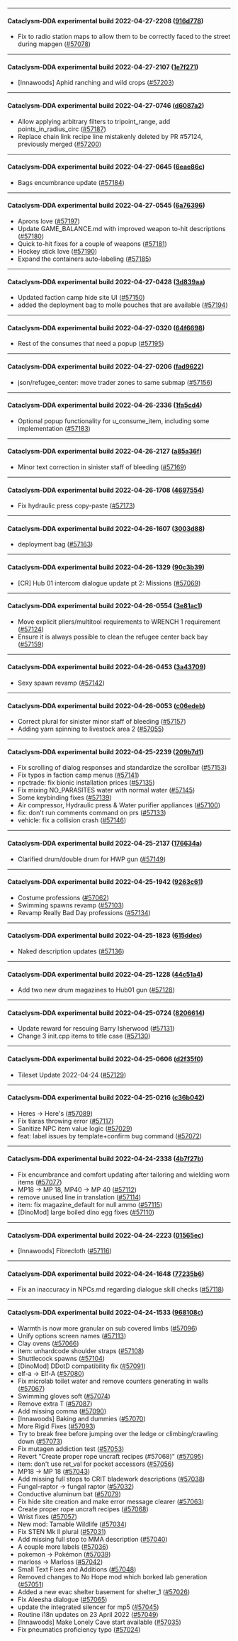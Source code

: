 
---

#### Cataclysm-DDA experimental build 2022-04-27-2208 ([916d778](https://github.com/CleverRaven/Cataclysm-DDA/releases/tag/cdda-experimental-2022-04-27-2208))

* Fix to radio station maps to allow them to be correctly faced to the street during mapgen ([#57078](https://github.com/CleverRaven/Cataclysm-DDA/pull/57078))

---

#### Cataclysm-DDA experimental build 2022-04-27-2107 ([1e7f271](https://github.com/CleverRaven/Cataclysm-DDA/releases/tag/cdda-experimental-2022-04-27-2107))

* [Innawoods] Aphid ranching and wild crops ([#57203](https://github.com/CleverRaven/Cataclysm-DDA/pull/57203))

---

#### Cataclysm-DDA experimental build 2022-04-27-0746 ([d6087a2](https://github.com/CleverRaven/Cataclysm-DDA/releases/tag/cdda-experimental-2022-04-27-0746))

* Allow applying arbitrary filters to tripoint_range, add points_in_radius_circ ([#57187](https://github.com/CleverRaven/Cataclysm-DDA/pull/57187))
* Replace chain link recipe line mistakenly deleted by PR #57124, previously merged ([#57200](https://github.com/CleverRaven/Cataclysm-DDA/pull/57200))

---

#### Cataclysm-DDA experimental build 2022-04-27-0645 ([6eae86c](https://github.com/CleverRaven/Cataclysm-DDA/releases/tag/cdda-experimental-2022-04-27-0645))

* Bags encumbrance update ([#57184](https://github.com/CleverRaven/Cataclysm-DDA/pull/57184))

---

#### Cataclysm-DDA experimental build 2022-04-27-0545 ([6a76396](https://github.com/CleverRaven/Cataclysm-DDA/releases/tag/cdda-experimental-2022-04-27-0545))

* Aprons love ([#57197](https://github.com/CleverRaven/Cataclysm-DDA/pull/57197))
* Update GAME_BALANCE.md with improved weapon to-hit descriptions ([#57180](https://github.com/CleverRaven/Cataclysm-DDA/pull/57180))
* Quick to-hit fixes for a couple of weapons ([#57181](https://github.com/CleverRaven/Cataclysm-DDA/pull/57181))
* Hockey stick love ([#57190](https://github.com/CleverRaven/Cataclysm-DDA/pull/57190))
* Expand the containers auto-labeling ([#57185](https://github.com/CleverRaven/Cataclysm-DDA/pull/57185))

---

#### Cataclysm-DDA experimental build 2022-04-27-0428 ([3d839aa](https://github.com/CleverRaven/Cataclysm-DDA/releases/tag/cdda-experimental-2022-04-27-0428))

* Updated faction camp hide site UI ([#57150](https://github.com/CleverRaven/Cataclysm-DDA/pull/57150))
* added the deployment bag to molle pouches that are available ([#57194](https://github.com/CleverRaven/Cataclysm-DDA/pull/57194))

---

#### Cataclysm-DDA experimental build 2022-04-27-0320 ([64f6698](https://github.com/CleverRaven/Cataclysm-DDA/releases/tag/cdda-experimental-2022-04-27-0320))

* Rest of the consumes that need a popup ([#57195](https://github.com/CleverRaven/Cataclysm-DDA/pull/57195))

---

#### Cataclysm-DDA experimental build 2022-04-27-0206 ([fad9622](https://github.com/CleverRaven/Cataclysm-DDA/releases/tag/cdda-experimental-2022-04-27-0206))

* json/refugee_center: move trader zones to same submap ([#57156](https://github.com/CleverRaven/Cataclysm-DDA/pull/57156))

---

#### Cataclysm-DDA experimental build 2022-04-26-2336 ([1fa5cd4](https://github.com/CleverRaven/Cataclysm-DDA/releases/tag/cdda-experimental-2022-04-26-2336))

* Optional popup functionality for u_consume_item, including some implementation ([#57183](https://github.com/CleverRaven/Cataclysm-DDA/pull/57183))

---

#### Cataclysm-DDA experimental build 2022-04-26-2127 ([a85a36f](https://github.com/CleverRaven/Cataclysm-DDA/releases/tag/cdda-experimental-2022-04-26-2127))

* Minor text correction in sinister staff of bleeding ([#57169](https://github.com/CleverRaven/Cataclysm-DDA/pull/57169))

---

#### Cataclysm-DDA experimental build 2022-04-26-1708 ([4697554](https://github.com/CleverRaven/Cataclysm-DDA/releases/tag/cdda-experimental-2022-04-26-1708))

* Fix hydraulic press copy-paste ([#57173](https://github.com/CleverRaven/Cataclysm-DDA/pull/57173))

---

#### Cataclysm-DDA experimental build 2022-04-26-1607 ([3003d88](https://github.com/CleverRaven/Cataclysm-DDA/releases/tag/cdda-experimental-2022-04-26-1607))

* deployment bag ([#57163](https://github.com/CleverRaven/Cataclysm-DDA/pull/57163))

---

#### Cataclysm-DDA experimental build 2022-04-26-1329 ([90c3b39](https://github.com/CleverRaven/Cataclysm-DDA/releases/tag/cdda-experimental-2022-04-26-1329))

* [CR] Hub 01 intercom dialogue update pt 2: Missions ([#57069](https://github.com/CleverRaven/Cataclysm-DDA/pull/57069))

---

#### Cataclysm-DDA experimental build 2022-04-26-0554 ([3e81ac1](https://github.com/CleverRaven/Cataclysm-DDA/releases/tag/cdda-experimental-2022-04-26-0554))

* Move explicit pliers/multitool requirements to WRENCH 1 requirement ([#57124](https://github.com/CleverRaven/Cataclysm-DDA/pull/57124))
* Ensure it is always possible to clean the refugee center back bay ([#57159](https://github.com/CleverRaven/Cataclysm-DDA/pull/57159))

---

#### Cataclysm-DDA experimental build 2022-04-26-0453 ([3a43709](https://github.com/CleverRaven/Cataclysm-DDA/releases/tag/cdda-experimental-2022-04-26-0453))

* Sexy spawn revamp ([#57142](https://github.com/CleverRaven/Cataclysm-DDA/pull/57142))

---

#### Cataclysm-DDA experimental build 2022-04-26-0053 ([c06edeb](https://github.com/CleverRaven/Cataclysm-DDA/releases/tag/cdda-experimental-2022-04-26-0053))

* Correct plural for sinister minor staff of bleeding ([#57157](https://github.com/CleverRaven/Cataclysm-DDA/pull/57157))
* Adding yarn spinning to livestock area 2 ([#57055](https://github.com/CleverRaven/Cataclysm-DDA/pull/57055))

---

#### Cataclysm-DDA experimental build 2022-04-25-2239 ([209b7d1](https://github.com/CleverRaven/Cataclysm-DDA/releases/tag/cdda-experimental-2022-04-25-2239))

* Fix scrolling of dialog responses and standardize the scrollbar ([#57153](https://github.com/CleverRaven/Cataclysm-DDA/pull/57153))
* Fix typos in faction camp menus ([#57141](https://github.com/CleverRaven/Cataclysm-DDA/pull/57141))
* npctrade: fix bionic installation prices ([#57135](https://github.com/CleverRaven/Cataclysm-DDA/pull/57135))
* Fix mixing NO_PARASITES water with normal water ([#57145](https://github.com/CleverRaven/Cataclysm-DDA/pull/57145))
* Some keybinding fixes ([#57139](https://github.com/CleverRaven/Cataclysm-DDA/pull/57139))
* Air compressor, Hydraulic press & Water purifier appliances ([#57100](https://github.com/CleverRaven/Cataclysm-DDA/pull/57100))
* fix: don't run comments command on prs ([#57133](https://github.com/CleverRaven/Cataclysm-DDA/pull/57133))
* vehicle: fix a collision crash ([#57146](https://github.com/CleverRaven/Cataclysm-DDA/pull/57146))

---

#### Cataclysm-DDA experimental build 2022-04-25-2137 ([176634a](https://github.com/CleverRaven/Cataclysm-DDA/releases/tag/cdda-experimental-2022-04-25-2137))

* Clarified drum/double drum for HWP gun ([#57149](https://github.com/CleverRaven/Cataclysm-DDA/pull/57149))

---

#### Cataclysm-DDA experimental build 2022-04-25-1942 ([9263c61](https://github.com/CleverRaven/Cataclysm-DDA/releases/tag/cdda-experimental-2022-04-25-1942))

* Costume professions ([#57062](https://github.com/CleverRaven/Cataclysm-DDA/pull/57062))
* Swimming spawns revamp ([#57103](https://github.com/CleverRaven/Cataclysm-DDA/pull/57103))
* Revamp Really Bad Day professions ([#57134](https://github.com/CleverRaven/Cataclysm-DDA/pull/57134))

---

#### Cataclysm-DDA experimental build 2022-04-25-1823 ([615ddec](https://github.com/CleverRaven/Cataclysm-DDA/releases/tag/cdda-experimental-2022-04-25-1823))

* Naked description updates ([#57136](https://github.com/CleverRaven/Cataclysm-DDA/pull/57136))

---

#### Cataclysm-DDA experimental build 2022-04-25-1228 ([44c51a4](https://github.com/CleverRaven/Cataclysm-DDA/releases/tag/cdda-experimental-2022-04-25-1228))

* Add two new drum magazines to Hub01 gun ([#57128](https://github.com/CleverRaven/Cataclysm-DDA/pull/57128))

---

#### Cataclysm-DDA experimental build 2022-04-25-0724 ([8206614](https://github.com/CleverRaven/Cataclysm-DDA/releases/tag/cdda-experimental-2022-04-25-0724))

* Update reward for rescuing Barry Isherwood ([#57131](https://github.com/CleverRaven/Cataclysm-DDA/pull/57131))
* Change 3 init.cpp items to title case ([#57130](https://github.com/CleverRaven/Cataclysm-DDA/pull/57130))

---

#### Cataclysm-DDA experimental build 2022-04-25-0606 ([d2f35f0](https://github.com/CleverRaven/Cataclysm-DDA/releases/tag/cdda-experimental-2022-04-25-0606))

* Tileset Update 2022-04-24 ([#57129](https://github.com/CleverRaven/Cataclysm-DDA/pull/57129))

---

#### Cataclysm-DDA experimental build 2022-04-25-0216 ([c36b042](https://github.com/CleverRaven/Cataclysm-DDA/releases/tag/cdda-experimental-2022-04-25-0216))

* Heres → Here's ([#57089](https://github.com/CleverRaven/Cataclysm-DDA/pull/57089))
* Fix tiaras throwing error ([#57117](https://github.com/CleverRaven/Cataclysm-DDA/pull/57117))
* Sanitize NPC item value logic ([#57029](https://github.com/CleverRaven/Cataclysm-DDA/pull/57029))
* feat: label issues by template+confirm bug command ([#57072](https://github.com/CleverRaven/Cataclysm-DDA/pull/57072))

---

#### Cataclysm-DDA experimental build 2022-04-24-2338 ([4b7f27b](https://github.com/CleverRaven/Cataclysm-DDA/releases/tag/cdda-experimental-2022-04-24-2338))

* Fix encumbrance and comfort updating after tailoring and wielding worn items ([#57077](https://github.com/CleverRaven/Cataclysm-DDA/pull/57077))
* MP18 → MP 18, MP40 → MP 40 ([#57112](https://github.com/CleverRaven/Cataclysm-DDA/pull/57112))
* remove unused line in translation ([#57114](https://github.com/CleverRaven/Cataclysm-DDA/pull/57114))
* item: fix magazine_default for null ammo ([#57115](https://github.com/CleverRaven/Cataclysm-DDA/pull/57115))
* [DinoMod] large boiled dino egg fixes ([#57110](https://github.com/CleverRaven/Cataclysm-DDA/pull/57110))

---

#### Cataclysm-DDA experimental build 2022-04-24-2223 ([01565ec](https://github.com/CleverRaven/Cataclysm-DDA/releases/tag/cdda-experimental-2022-04-24-2223))

* [Innawoods] Fibrecloth ([#57116](https://github.com/CleverRaven/Cataclysm-DDA/pull/57116))

---

#### Cataclysm-DDA experimental build 2022-04-24-1648 ([77235b6](https://github.com/CleverRaven/Cataclysm-DDA/releases/tag/cdda-experimental-2022-04-24-1648))

* Fix an inaccuracy in NPCs.md regarding dialogue skill checks ([#57118](https://github.com/CleverRaven/Cataclysm-DDA/pull/57118))

---

#### Cataclysm-DDA experimental build 2022-04-24-1533 ([968108c](https://github.com/CleverRaven/Cataclysm-DDA/releases/tag/cdda-experimental-2022-04-24-1533))

* Warmth is now more granular on sub covered limbs ([#57096](https://github.com/CleverRaven/Cataclysm-DDA/pull/57096))
* Unify options screen names ([#57113](https://github.com/CleverRaven/Cataclysm-DDA/pull/57113))
* Clay ovens ([#57066](https://github.com/CleverRaven/Cataclysm-DDA/pull/57066))
* item: unhardcode shoulder straps ([#57108](https://github.com/CleverRaven/Cataclysm-DDA/pull/57108))
* Shuttlecock spawns ([#57104](https://github.com/CleverRaven/Cataclysm-DDA/pull/57104))
* [DinoMod] DDotD compatibility fix ([#57091](https://github.com/CleverRaven/Cataclysm-DDA/pull/57091))
* elf-a → Elf-A ([#57080](https://github.com/CleverRaven/Cataclysm-DDA/pull/57080))
* Fix microlab toilet water and remove counters generating in walls ([#57067](https://github.com/CleverRaven/Cataclysm-DDA/pull/57067))
* Swimming gloves soft ([#57074](https://github.com/CleverRaven/Cataclysm-DDA/pull/57074))
* Remove extra T ([#57087](https://github.com/CleverRaven/Cataclysm-DDA/pull/57087))
* Add missing comma ([#57090](https://github.com/CleverRaven/Cataclysm-DDA/pull/57090))
* [Innawoods] Baking and dummies ([#57070](https://github.com/CleverRaven/Cataclysm-DDA/pull/57070))
* More Rigid Fixes ([#57093](https://github.com/CleverRaven/Cataclysm-DDA/pull/57093))
* Try to break free before jumping over the ledge or climbing/crawling down ([#57073](https://github.com/CleverRaven/Cataclysm-DDA/pull/57073))
* Fix mutagen addiction test ([#57053](https://github.com/CleverRaven/Cataclysm-DDA/pull/57053))
* Revert "Create proper rope uncraft recipes (#57068)" ([#57095](https://github.com/CleverRaven/Cataclysm-DDA/pull/57095))
* item: don't use ret_val for pocket accessors ([#57056](https://github.com/CleverRaven/Cataclysm-DDA/pull/57056))
* MP18 → MP 18 ([#57043](https://github.com/CleverRaven/Cataclysm-DDA/pull/57043))
* Add missing full stops to CRIT bladework descriptions ([#57038](https://github.com/CleverRaven/Cataclysm-DDA/pull/57038))
* Fungal-raptor → fungal raptor ([#57032](https://github.com/CleverRaven/Cataclysm-DDA/pull/57032))
* Conductive aluminum bat ([#57079](https://github.com/CleverRaven/Cataclysm-DDA/pull/57079))
* Fix hide site creation and make error message clearer ([#57063](https://github.com/CleverRaven/Cataclysm-DDA/pull/57063))
* Create proper rope uncraft recipes ([#57068](https://github.com/CleverRaven/Cataclysm-DDA/pull/57068))
* Wrist fixes ([#57057](https://github.com/CleverRaven/Cataclysm-DDA/pull/57057))
* New mod: Tamable Wildlife ([#57034](https://github.com/CleverRaven/Cataclysm-DDA/pull/57034))
* Fix STEN Mk II plural ([#57031](https://github.com/CleverRaven/Cataclysm-DDA/pull/57031))
* Add missing full stop to MMA description ([#57040](https://github.com/CleverRaven/Cataclysm-DDA/pull/57040))
* A couple more labels ([#57036](https://github.com/CleverRaven/Cataclysm-DDA/pull/57036))
* pokemon → Pokémon ([#57039](https://github.com/CleverRaven/Cataclysm-DDA/pull/57039))
* marloss → Marloss ([#57042](https://github.com/CleverRaven/Cataclysm-DDA/pull/57042))
* Small Text Fixes and Additions ([#57048](https://github.com/CleverRaven/Cataclysm-DDA/pull/57048))
* Removed changes to No Hope mod which borked lab generation ([#57051](https://github.com/CleverRaven/Cataclysm-DDA/pull/57051))
* Added a new evac shelter basement for shelter_1 ([#57026](https://github.com/CleverRaven/Cataclysm-DDA/pull/57026))
* Fix Aleesha dialogue ([#57065](https://github.com/CleverRaven/Cataclysm-DDA/pull/57065))
* update the integrated silencer for mp5  ([#57045](https://github.com/CleverRaven/Cataclysm-DDA/pull/57045))
* Routine i18n updates on 23 April 2022 ([#57049](https://github.com/CleverRaven/Cataclysm-DDA/pull/57049))
* [Innawoods] Make Lonely Cave start available ([#57035](https://github.com/CleverRaven/Cataclysm-DDA/pull/57035))
* Fix pneumatics proficiency typo ([#57024](https://github.com/CleverRaven/Cataclysm-DDA/pull/57024))
